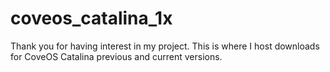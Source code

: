 # coveos_catalina_1x
Thank you for having interest in my project. This is where I host downloads for CoveOS Catalina previous and current versions.
